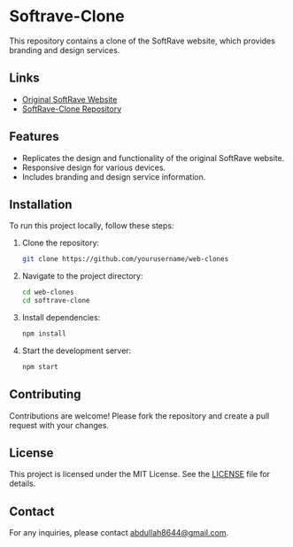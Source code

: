 # Softrave-Clone

This repository contains a clone of the SoftRave website, which provides branding and design services.

## Links

- [Original SoftRave Website](https://www.softrave.com/)
- [SoftRave-Clone Repository](https://softrave-clone.vercel.app)

## Features

- Replicates the design and functionality of the original SoftRave website.
- Responsive design for various devices.
- Includes branding and design service information.

## Installation

To run this project locally, follow these steps:

1. Clone the repository:
    ```bash
    git clone https://github.com/yourusername/web-clones
    ```
2. Navigate to the project directory:
    ```bash
    cd web-clones
    cd softrave-clone
    ```
3. Install dependencies:
    ```bash
    npm install
    ```
4. Start the development server:
    ```bash
    npm start
    ```

## Contributing

Contributions are welcome! Please fork the repository and create a pull request with your changes.

## License

This project is licensed under the MIT License. See the [LICENSE](LICENSE) file for details.

## Contact

For any inquiries, please contact [abdullah8644@gmail.com](mailto:abdullah8644@gmail.com).
